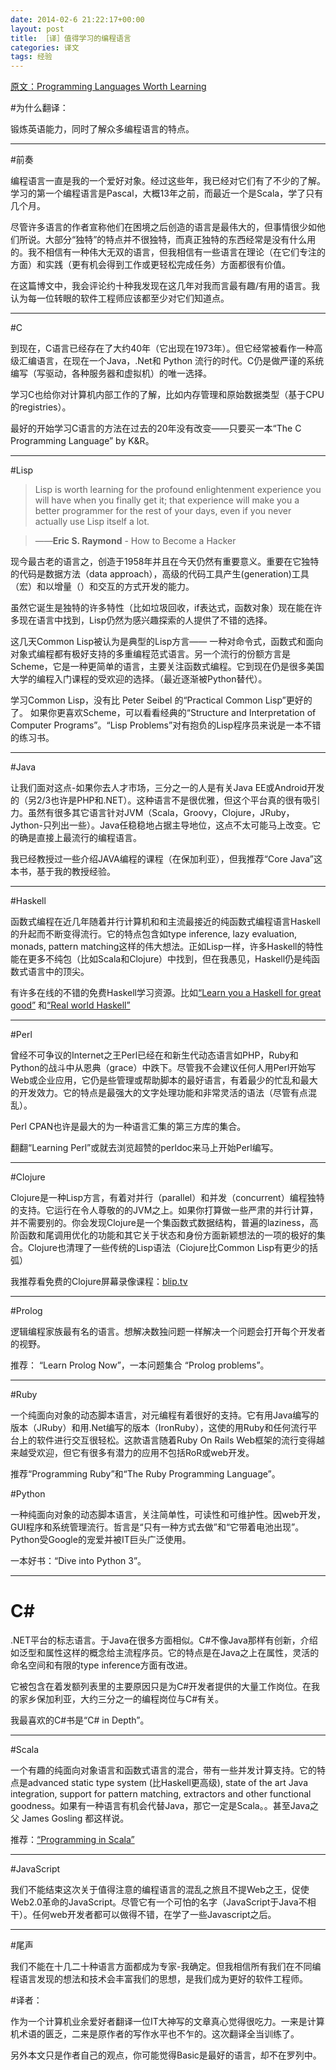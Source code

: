 ```yaml
---
date: 2014-02-6 21:22:17+00:00
layout: post
title: ［译］值得学习的编程语言
categories: 译文
tags: 经验    
---
```


[原文：Programming Languages Worth Learning](http://batsov.com/articles/2011/04/27/programming-languages-worth-learning/)

#为什么翻译：

锻炼英语能力，同时了解众多编程语言的特点。

---------------------------------------

#前奏

编程语言一直是我的一个爱好对象。经过这些年，我已经对它们有了不少的了解。学习的第一个编程语言是Pascal，大概13年之前，而最近一个是Scala，学了只有几个月。

尽管许多语言的作者宣称他们在困境之后创造的语言是最伟大的，但事情很少如他们所说。大部分“独特”的特点并不很独特，而真正独特的东西经常是没有什么用的。我不相信有一种伟大无双的语言，但我相信有一些语言在理论（在它们专注的方面）和实践（更有机会得到工作或更轻松完成任务）方面都很有价值。

在这篇博文中，我会评论约十种我发现在这几年对我而言最有趣/有用的语言。我认为每一位转眼的软件工程师应该都至少对它们知道点。

---------------------------------------

#C

到现在，C语言已经存在了大约40年（它出现在1973年）。但它经常被看作一种高级汇编语言，在现在一个Java，.Net和 Python 流行的时代。C仍是做严谨的系统编写（写驱动，各种服务器和虚拟机）的唯一选择。

学习C也给你对计算机内部工作的了解，比如内存管理和原始数据类型（基于CPU的registries）。

最好的开始学习C语言的方法在过去的20年没有改变——只要买一本“The C Programming Language” by K&R。

---------------------------------------

#Lisp

>    Lisp is worth learning for the profound enlightenment
>    experience you will have when you finally get it; that experience will
>    make you a better programmer for the rest of your days, even if you
>    never actually use Lisp itself a lot.


>    ——<strong>Eric S. Raymond</strong> - How to Become a Hacker

现今最古老的语言之，创造于1958年并且在今天仍然有重要意义。重要在它独特的代码是数据方法（data approach），高级的代码工具产生(generation)工具（宏）和以增量（）和交互的方式开发的能力。

虽然它诞生是独特的许多特性（比如垃圾回收，if表达式，函数对象）现在能在许多现在语言中找到，Lisp仍然为感兴趣探索的人提供了不错的选择。

这几天Common Lisp被认为是典型的Lisp方言—— 一种对命令式，函数式和面向对象式编程都有极好支持的多重编程范式语言。另一个流行的份额方言是Scheme，它是一种更简单的语言，主要关注函数式编程。它到现在仍是很多美国大学的编程入门课程的受欢迎的选择。（最近逐渐被Python替代）。

学习Common Lisp，没有比 Peter Seibel 的“Practical Common Lisp”更好的了。
如果你更喜欢Scheme，可以看看经典的“Structure and Interpretation of Computer Programs”。“Lisp Problems”对有抱负的Lisp程序员来说是一本不错的练习书。


---------------------------------------


#Java

让我们面对这点-如果你去人才市场，三分之一的人是有关Java EE或Android开发的（另2/3也许是PHP和.NET）。这种语言不是很优雅，但这个平台真的很有吸引力。虽然有很多其它语言针对JVM（Scala，Groovy，Clojure，JRuby，Jython-只列出一些）。Java任稳稳地占据主导地位，这点不太可能马上改变。它的确是直接上最流行的编程语言。

我已经教授过一些介绍JAVA编程的课程（在保加利亚），但我推荐“Core Java”这本书，基于我的教授经验。


---------------------------------------


#Haskell

函数式编程在近几年随着并行计算机和和主流最接近的纯函数式编程语言Haskell的升起而不断变得流行。它的特点包含如type inference, lazy evaluation, monads, pattern matching这样的伟大想法。正如Lisp一样，许多Haskell的特性能在更多不纯包（比如Scala和Clojure）中找到，但在我愚见，Haskell仍是纯函数式语言中的顶尖。

有许多在线的不错的免费Haskell学习资源。比如[“Learn you a Haskell for great good”](http://learnyouahaskell.com/) 和[“Real world Haskell”](http://book.realworldhaskell.org/read/)

---------------------------------------

#Perl

曾经不可争议的Internet之王Perl已经在和新生代动态语言如PHP，Ruby和Python的战斗中从恩典（grace）中跌下。尽管我不会建议任何人用Perl开始写Web或企业应用，它仍是些管理或帮助脚本的最好语言，有着最少的忙乱和最大的开发效力。它的特点是最强大的文字处理功能和非常灵活的语法（尽管有点混乱）。

Perl CPAN也许是最大的为一种语言汇集的第三方库的集合。

翻翻“Learning Perl”或就去浏览超赞的perldoc来马上开始Perl编写。

---------------------------------------

#Clojure

Clojure是一种Lisp方言，有着对并行（parallel）和并发（concurrent）编程独特的支持。它运行在令人尊敬的的JVM之上。如果你打算做一些严肃的并行计算，并不需要别的。你会发现Clojure是一个集函数式数据结构，普遍的laziness，高阶函数和尾调用优化的功能和其它关于状态和身份方面新颖想法的一项的极好的集合。Clojure也清理了一些传统的Lisp语法（Ciojure比Common Lisp有更少的括弧）

我推荐看免费的Clojure屏幕录像课程：[blip.tv](http://clojure.blip.tv/)

---------------------------------------

#Prolog

逻辑编程家族最有名的语言。想解决数独问题一样解决一个问题会打开每个开发者的视野。

推荐： “Learn Prolog Now”，一本问题集合 “Prolog problems”。

---------------------------------------

#Ruby

一个纯面向对象的动态脚本语言，对元编程有着很好的支持。它有用Java编写的版本（JRuby）和用.Net编写的版本（IronRuby），这使的用Ruby和任何流行平台上的软件进行交互很轻松。这款语言随着Ruby On Rails Web框架的流行变得越来越受欢迎，但它有很多有潜力的应用不包括RoR或web开发。

推荐“Programming Ruby”和“The Ruby Programming Language”。


#Python

一种纯面向对象的动态脚本语言，关注简单性，可读性和可维护性。因web开发，GUI程序和系统管理流行。哲言是“只有一种方式去做”和“它带着电池出现”。Python受Google的宠爱并被IT巨头广泛使用。

一本好书：“Dive into Python 3”。


---------------------------------------

<h1>C#</h1>

.NET平台的标志语言。于Java在很多方面相似。C#不像Java那样有创新，介绍如泛型和属性这样的概念给主流程序员。它的特点是在Java之上在属性，灵活的命名空间和有限的type inference方面有改进。

它被包含在着发额列表里的主要原因只是为C#开发者提供的大量工作岗位。在我的家乡保加利亚，大约三分之一的编程岗位与C#有关。

我最喜欢的C#书是“C# in Depth”。

---------------------------------------

#Scala

一个有趣的纯面向对象语言和函数式语言的混合，带有一些并发计算支持。它的特点是advanced static type system (比Haskell更高级), state of the art Java integration, support for pattern matching, extractors and other functional goodness。如果有一种语言有机会代替Java，那它一定是Scala。。甚至Java之父 James Gosling 都这样说。

推荐：[“Programming in Scala”](http://www.artima.com/pins1ed/)

---------------------------------------

#JavaScript

我们不能结束这次关于值得注意的编程语言的混乱之旅且不提Web之王，促使Web2.0革命的JavaScript。尽管它有一个可怕的名字（JavaScript于Java不相干）。任何web开发者都可以做得不错，在学了一些Javascript之后。


---------------------------------------

#尾声

我们不能在十几二十种语言方面都成为专家-我确定。但我相信所有我们在不同编程语言发现的想法和技术会丰富我们的思想，是我们成为更好的软件工程师。


#译者：

作为一个计算机业余爱好者翻译一位IT大神写的文章真心觉得很吃力。一来是计算机术语的匮乏，二来是原作者的写作水平也不乍的。这次翻译全当训练了。

另外本文只是作者自己的观点，你可能觉得Basic是最好的语言，却不在罗列中。



